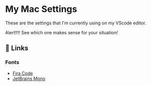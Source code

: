 # My Mac Settings
These are the settings that I'm currently using on my VScode editor.

Alert!!!! See which one makes sense for your situation!

## 🔗 Links
### Fonts
- [Fira Code](https://github.com/tonsky/FiraCode)
- [JetBrains Mono](https://www.jetbrains.com/lp/mono/)
